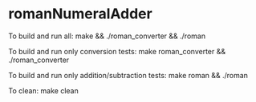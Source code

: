 # romanNumeralAdder
To build and run all:
make && ./roman_converter && ./roman

To build and run only conversion tests:
make roman_converter && ./roman_converter

To build and run only addition/subtraction tests:
make roman && ./roman

To clean: make clean
